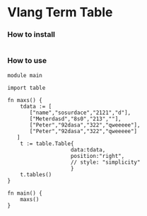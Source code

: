 # Vlang Term Table

### How to install 
```vlang
```
### How to use
```vlang
module main
 
import table

fn maxs() {
    tdata := [
       ["name","sosurdace","2121","d"],
       ["Meterdasd","8s0","213",""],
       ["Peter","92dasa","322","qweeeee"],
       ["Peter","92dasa","322","qweeeee"]
   ]
    t := table.Table{
                    data:tdata,
                    position:"right",
                    // style: "simplicity"
                    }
    t.tables()
}

fn main() {
    maxs()
}
```